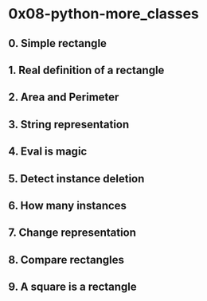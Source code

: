 # 0x08-python-more_classes

## 0. Simple rectangle 

## 1. Real definition of a rectangle

## 2. Area and Perimeter 

## 3. String representation

## 4. Eval is magic

## 5. Detect instance deletion

## 6. How many instances

## 7. Change representation

## 8. Compare rectangles

## 9. A square is a rectangle
